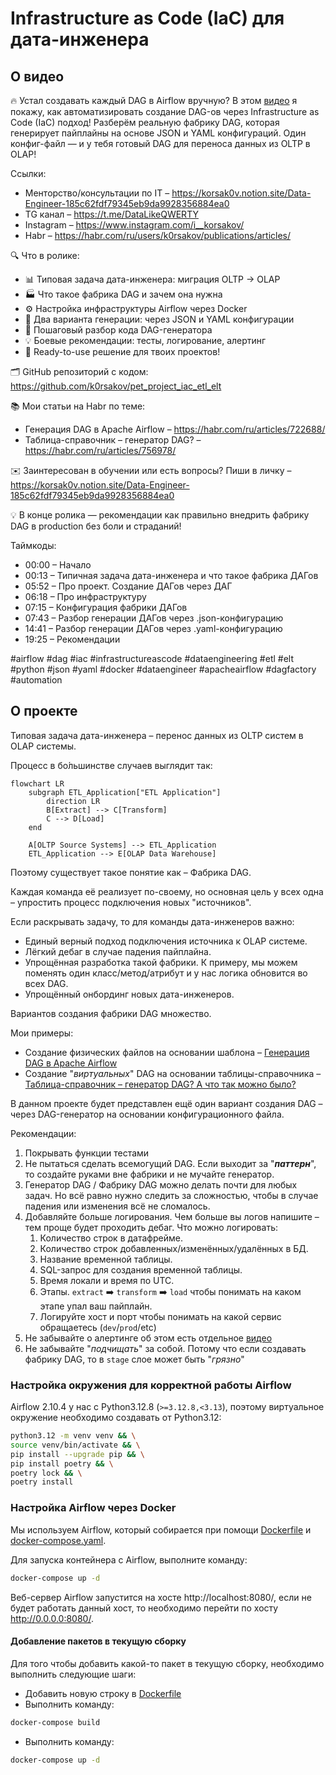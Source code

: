 # Infrastructure as Code (IaC) для дата-инженера

## О видео

🔥 Устал создавать каждый DAG в Airflow вручную? В этом [видео](https://youtu.be/Wk_dXBdsoyc) я покажу, как
автоматизировать создание DAG-ов через Infrastructure as Code (IaC) подход! Разберём реальную фабрику DAG, которая
генерирует пайплайны на основе JSON и YAML конфигураций. Один конфиг-файл — и у тебя готовый DAG для переноса данных из
OLTP в OLAP!

Ссылки:

- Менторство/консультации по IT – https://korsak0v.notion.site/Data-Engineer-185c62fdf79345eb9da9928356884ea0
- TG канал – https://t.me/DataLikeQWERTY
- Instagram – https://www.instagram.com/i__korsakov/
- Habr – https://habr.com/ru/users/k0rsakov/publications/articles/

🔍 Что в ролике:

- 📊 Типовая задача дата-инженера: миграция OLTP → OLAP
- 🏭 Что такое фабрика DAG и зачем она нужна
- ⚙️ Настройка инфраструктуры Airflow через Docker
- 📝 Два варианта генерации: через JSON и YAML конфигурации
- 🎯 Пошаговый разбор кода DAG-генератора
- 💡 Боевые рекомендации: тесты, логирование, алертинг
- 🚀 Ready-to-use решение для твоих проектов!

🗂️ GitHub репозиторий с кодом: https://github.com/k0rsakov/pet_project_iac_etl_elt

📚 Мои статьи на Habr по теме:

- Генерация DAG в Apache Airflow – https://habr.com/ru/articles/722688/
- Таблица-справочник – генератор DAG? – https://habr.com/ru/articles/756978/

✉️ Заинтересован в обучении или есть вопросы? Пиши в
личку – https://korsak0v.notion.site/Data-Engineer-185c62fdf79345eb9da9928356884ea0

💡 В конце ролика — рекомендации как правильно внедрить фабрику DAG в production без боли и страданий!

Таймкоды:

- 00:00 – Начало
- 00:13 – Типичная задача дата-инженера и что такое фабрика ДАГов
- 05:52 – Про проект. Создание ДАГов через ДАГ
- 06:18 – Про инфраструктуру
- 07:15 – Конфигурация фабрики ДАГов
- 07:43 – Разбор генерации ДАГов через .json-конфигурацию
- 14:41 – Разбор генерации ДАГов через .yaml-конфигурацию
- 19:25 – Рекомендации

#airflow #dag #iac #infrastructureascode #dataengineering #etl #elt #python #json #yaml #docker #dataengineer
#apacheairflow #dagfactory #automation

## О проекте

Типовая задача дата-инженера – перенос данных из OLTP систем в OLAP системы.

Процесс в бо&#x0301;льшинстве случаев выглядит так:

```mermaid
flowchart LR
    subgraph ETL_Application["ETL Application"]
        direction LR
        B[Extract] --> C[Transform]
        C --> D[Load]
    end

    A[OLTP Source Systems] --> ETL_Application
    ETL_Application --> E[OLAP Data Warehouse]
```

Поэтому существует такое понятие как – Фабрика DAG.

Каждая команда её реализует по-своему, но основная цель у всех одна – упростить процесс подключения новых "источников".

Если раскрывать задачу, то для команды дата-инженеров важно:

- Единый верный подход подключения источника к OLAP системе.
- Лёгкий дебаг в случае падения пайплайна.
- Упрощённая разработка такой фабрики. К примеру, мы можем поменять один класс/метод/атрибут и у нас логика обновится во
  всех DAG.
- Упрощённый онбординг новых дата-инженеров.

Вариантов создания фабрики DAG множество.

Мои примеры:

- Создание физических файлов на основании
  шаблона – [Генерация DAG в Apache Airflow](https://habr.com/ru/articles/722688/)
- Создание "_виртуальных_" DAG на основании
  таблицы-справочника – [Таблица-справочник – генератор DAG? А что так можно было?](https://habr.com/ru/articles/756978/)

В данном проекте будет представлен ещё один вариант создания DAG – через DAG-генератор на основании конфигурационного
файла.

Рекомендации:

1) Покрывать функции тестами
2) Не пытаться сделать всемогущий DAG. Если выходит за "***паттерн***", то создайте руками вне фабрики и не мучайте
   генератор.
3) Генератор DAG / Фабрику DAG можно делать почти для любых задач. Но всё равно нужно следить за сложностью, чтобы в
   случае падения или изменения всё не сломалось.
4) Добавляйте больше логирования. Чем больше вы логов напишите – тем проще будет проходить дебаг. Что можно логировать:
    1) Количество строк в датафрейме.
    2) Количество строк добавленных/изменённых/удалённых в БД.
    3) Название временной таблицы.
    4) SQL-запрос для создания временной таблицы.
    5) Время локали и время по UTC.
    6) Этапы. `extract` ➡️ `transform` ➡️ `load` чтобы понимать на каком этапе упал ваш пайплайн.
    7) Логируйте хост и порт чтобы понимать на какой сервис обращаетесь (`dev`/`prod`/etc)
5) Не забывайте о алертинге об этом есть отдельное [видео](https://youtu.be/Fv_tLVlcc3A)
6) Не забывайте "*подчищать*" за собой. Потому что если создавать фабрику DAG, то в `stage` слое может быть "*грязно*"

### Настройка окружения для корректной работы Airflow

Airflow 2.10.4 у нас с Python3.12.8 (`>=3.12.8,<3.13`), поэтому виртуальное окружение необходимо создавать от
Python3.12:

```bash
python3.12 -m venv venv && \
source venv/bin/activate && \
pip install --upgrade pip && \
pip install poetry && \
poetry lock && \
poetry install
```

### Настройка Airflow через Docker

Мы используем Airflow, который собирается при помощи [Dockerfile](Dockerfile)
и [docker-compose.yaml](docker-compose.yaml).

Для запуска контейнера с Airflow, выполните команду:

```bash
docker-compose up -d
```

Веб-сервер Airflow запустится на хосте http://localhost:8080/, если не будет работать данный хост, то необходимо перейти
по хосту http://0.0.0.0:8080/.

#### Добавление пакетов в текущую сборку

Для того чтобы добавить какой-то пакет в текущую сборку, необходимо выполнить следующие шаги:

* Добавить новую строку в [Dockerfile](Dockerfile)
* Выполнить команду:

```bash
docker-compose build
```

* Выполнить команду:

```bash
docker-compose up -d
```